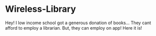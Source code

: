 # Wireless-Library
Hey! I low income school got a generous donation of books... They cant afford to employ a librarian. But, they can employ on app! Here it is!

